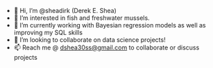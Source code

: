 - 👋 Hi, I’m @sheadirk (Derek E. Shea)
- 👀 I’m interested in fish and freshwater mussels. 
- 🌱 I’m currently working with Bayesian regression models as well as improving my SQL skills
- 💞️ I’m looking to collaborate on data science projects!
- 📫 Reach me @ dshea30ss@gmail.com to collaborate or discuss projects

<!---
sheadirk/sheadirk is a ✨ special ✨ repository because its `README.md` (this file) appears on your GitHub profile.
You can click the Preview link to take a look at your changes.
--->
